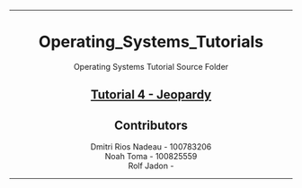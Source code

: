 <hr>
<div align="center">

# Operating_Systems_Tutorials
Operating Systems Tutorial Source Folder

## [Tutorial 4 - Jeopardy](/Tutorial_4)

## Contributors
Dmitri Rios Nadeau - 100783206 <br>
Noah Toma - 100825559 <br>
Rolf Jadon - <br>

</div>
<hr>
